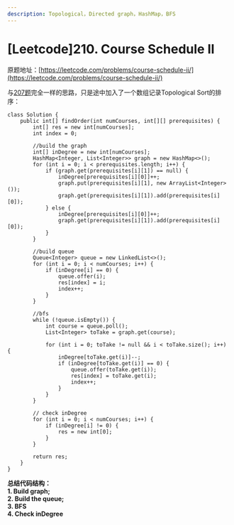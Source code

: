 ```yaml
---
description: Topological，Directed graph，HashMap，BFS
---
```


# \[Leetcode]210. Course Schedule II

原题地址：[https://leetcode.com/problems/course-schedule-ii/](https://leetcode.com/problems/course-schedule-ii/)

与[207题](https://bhnigw.gitbook.io/leetcode/leetcode-207.-course-schedule)完全一样的思路，只是途中加入了一个数组记录Topological Sort的排序：

```
class Solution {
    public int[] findOrder(int numCourses, int[][] prerequisites) {
        int[] res = new int[numCourses];  
        int index = 0;
        
        //build the graph
        int[] inDegree = new int[numCourses];
        HashMap<Integer, List<Integer>> graph = new HashMap<>();
        for (int i = 0; i < prerequisites.length; i++) {
            if (graph.get(prerequisites[i][1]) == null) {
                inDegree[prerequisites[i][0]]++;
                graph.put(prerequisites[i][1], new ArrayList<Integer>());
                graph.get(prerequisites[i][1]).add(prerequisites[i][0]);
            } else {
                inDegree[prerequisites[i][0]]++;
                graph.get(prerequisites[i][1]).add(prerequisites[i][0]);
            }
        }
        
        //build queue
        Queue<Integer> queue = new LinkedList<>();
        for (int i = 0; i < numCourses; i++) {
            if (inDegree[i] == 0) {
                queue.offer(i);
                res[index] = i;
                index++;
            }
        }
        
        //bfs
        while (!queue.isEmpty()) {
            int course = queue.poll();
            List<Integer> toTake = graph.get(course);
            
            for (int i = 0; toTake != null && i < toTake.size(); i++) {
                inDegree[toTake.get(i)]--;
                if (inDegree[toTake.get(i)] == 0) {
                    queue.offer(toTake.get(i));
                    res[index] = toTake.get(i);
                    index++;
                }
            }
        }
        
        // check inDegree
        for (int i = 0; i < numCourses; i++) {
            if (inDegree[i] != 0) {
                res = new int[0];
            }
        }
        
        return res;
    }
}
```

**总结代码结构：**\
**1. Build graph;**\
**2. Build the queue;**\
**3. BFS**\
**4. Check inDegree**
